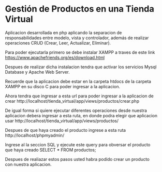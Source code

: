 # Gestión de Productos en una Tienda Virtual

Aplicacion desarrollada en php aplicando la separacion 
de responsabilidades entre modelo, vista y controlador, además de realizar operaciones
CRUD (Crear, Leer, Actualizar, Eliminar).

Para poder ejecutarla primero se debe instalar XAMPP a traves de este link
https://www.apachefriends.org/es/download.html

Despues de realizar dicha instalacion tendra que activar los servicios Mysql Database y Apache Web Server.

Recuerde que la aplicacion debe estar en la carpeta htdocs de la carpeta XAMPP en su disco C para poder ingresar a la aplicacion.

Ahora tendra que ingresar a esta url para poder ingresar a la aplicacion de crear
http://localhost/tienda_virtual/app/views/productos/crear.php

De igual forma si quiere ejecutar diferentes operaciones desde nuestra aplicacion debera ingresar a esta ruta, en donde podra elegir que aplicacion usar
http://localhost/tienda_virtual/app/views/productos/

Despues de que haya creado el producto ingrese a esta ruta 
http://localhost/phpmyadmin/

Ingrese al la seccion SQL y ejecute este query para obversar el producto que haya creado
SELECT * FROM productos;

Despues de realiazar estos pasos usted habra podido crear un producto con nuestra aplicacion.
